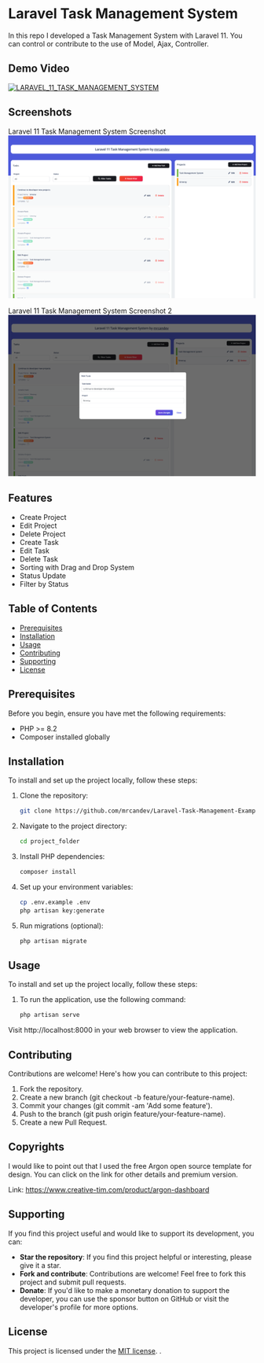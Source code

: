 # Laravel Task Management System

In this repo I developed a Task Management System with Laravel 11. You can control or contribute to the use of Model, Ajax, Controller.
## Demo Video
[![LARAVEL_11_TASK_MANAGEMENT_SYSTEM](https://img.youtube.com/vi/_pf5jAt-eiw/0.jpg)](https://www.youtube.com/watch?v=_pf5jAt-eiw)

## Screenshots

Laravel 11 Task Management System Screenshot
![Laravel_Task_Management_System](screenshots/ss_1.png)

Laravel 11 Task Management System Screenshot 2
![Laravel_Task_Management_System](screenshots/ss_2.png)


## Features
- Create Project
- Edit Project
- Delete Project
- Create Task
- Edit Task
- Delete Task
- Sorting with Drag and Drop System
- Status Update
- Filter by Status


## Table of Contents
- [Prerequisites](#prerequisites)
- [Installation](#installation)
- [Usage](#usage)
- [Contributing](#contributing)
- [Supporting](#supporting)
- [License](#license)

## Prerequisites
Before you begin, ensure you have met the following requirements:
- PHP >= 8.2
- Composer installed globally

## Installation
To install and set up the project locally, follow these steps:

1. Clone the repository:
   ```bash
   git clone https://github.com/mrcandev/Laravel-Task-Management-Example.git

2. Navigate to the project directory:
    ```bash
    cd project_folder

3. Install PHP dependencies:
    ```bash
    composer install

4. Set up your environment variables:
    ```bash
    cp .env.example .env
    php artisan key:generate

5. Run migrations (optional):
    ```bash
    php artisan migrate


## Usage
To install and set up the project locally, follow these steps:
1. To run the application, use the following command:
    ```bash
    php artisan serve

Visit http://localhost:8000 in your web browser to view the application.


## Contributing
Contributions are welcome! Here's how you can contribute to this project:

1. Fork the repository.
2. Create a new branch (git checkout -b feature/your-feature-name).
3. Commit your changes (git commit -am 'Add some feature').
4. Push to the branch (git push origin feature/your-feature-name).
5. Create a new Pull Request.

## Copyrights
I would like to point out that I used the free Argon open source template for design. You can click on the link for other details and premium version.

Link: https://www.creative-tim.com/product/argon-dashboard


## Supporting
If you find this project useful and would like to support its development, you can:
- **Star the repository**: If you find this project helpful or interesting, please give it a star.
- **Fork and contribute**: Contributions are welcome! Feel free to fork this project and submit pull requests.
- **Donate**: If you'd like to make a monetary donation to support the developer, you can use the sponsor button on GitHub or visit the developer's profile for more options.

## License
This project is licensed under the [MIT license](https://opensource.org/licenses/MIT).
.
